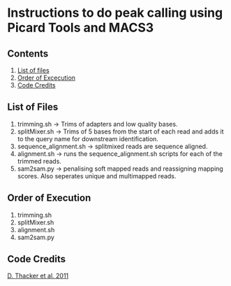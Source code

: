 # Instructions to do peak calling using Picard Tools and MACS3

## <a name="contents"></a> Contents
1. [List of files](#filelist)
2. [Order of Excecution](#order)
3. [Code Credits](#credits)

## <a name="filelist"></a> List of Files
1. trimming.sh -> Trims of adapters and low quality bases.
2. splitMixer.sh -> Trims of 5 bases from the start of each read and adds it to the query name for downstream identification.
3. sequence_alignment.sh -> splitmixed reads are sequence aligned.
4. alignment.sh -> runs the sequence_alignment.sh scripts for each of the trimmed reads.
5. sam2sam.py -> penalising soft mapped reads and reassigning mapping scores. Also seperates unique and multimapped reads.

## <a name="order"></a> Order of Execution
1. trimming.sh
2. splitMixer.sh
3. alignment.sh
4. sam2sam.py

## <a name="credits"></a> Code Credits
[D. Thacker et al. 2011](https://pubmed.ncbi.nlm.nih.gov/24717437)
